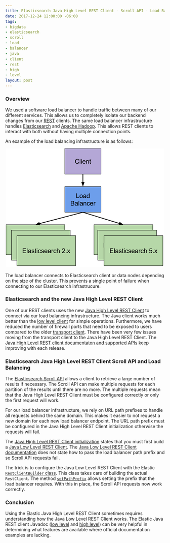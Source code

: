 ```yaml
---
title: Elasticsearch Java High Level REST Client - Scroll API - Load Balancer
date: 2017-12-24 12:00:00 -06:00
tags:
- bigdata
- elasticsearch
- scroll
- load
- balancer
- java
- client
- rest
- high
- level
layout: post
---
```


### Overview
We used a software load balancer to handle traffic between many of our different services. This allows us to completely isolate our backend changes from our [REST](https://en.wikipedia.org/wiki/Representational_state_transfer) clients. The same load balancer infrastructure handles [Elasticsearch](https://www.elastic.co/products/elasticsearch) and [Apache Hadoop](https://hadoop.apache.org). This allows REST clients to interact with both without having multiple connection points.

An example of the load balancing infrastructure is as follows:

<p style="text-align:center"><img width="500" src="/images/posts/2017-12-24/load_balancer_elasticsearch.svg" /></p>

The load balancer connects to Elasticsearch client or data nodes depending on the size of the cluster. This prevents a single point of failure when connecting to our Elasticsearch infrastrucure.

### Elasticsearch and the new Java High Level REST Client
One of our REST clients uses the new [Java High Level REST Client](https://www.elastic.co/guide/en/elasticsearch/client/java-rest/master/java-rest-high.html) to connect via our load balancing infrastructure. The Java client works much better than the [low level client](https://www.elastic.co/guide/en/elasticsearch/client/java-rest/master/java-rest-low.html) for simple operations. Furthermore, we have reduced the number of firewall ports that need to be exposed to users compared to the older [transport client](https://www.elastic.co/guide/en/elasticsearch/client/java-api/5.6/transport-client.html). There have been very few issues moving from the transport client to the Java High Level REST Client. The [Java High Level REST client documentaton and supported APIs](https://www.elastic.co/guide/en/elasticsearch/client/java-rest/master/java-rest-high.html) keep improving with each release.

### Elasticsearch Java High Level REST Client Scroll API and Load Balancing
The [Elasticsearch Scroll API](https://www.elastic.co/guide/en/elasticsearch/reference/5.6/search-request-scroll.html) allows a client to retrieve a large number of results if necessary. The Scroll API can make multiple requests for each partition of the results until there are no more. The multiple requests mean that the Java High Level REST Client must be configured correctly or only the first request will work.

For our load balancer infrastructure, we rely on URL path prefixes to handle all requests behind the same domain. This makes it easier to not request a new domain for each new load balancer endpoint. The URL path prefix must be configured in the Java High Level REST Client initialization otherwise the requests will fail.

The [Java High Level REST Client initialization](https://www.elastic.co/guide/en/elasticsearch/client/java-rest/master/java-rest-high-getting-started-initialization.html) states that you must first build a [Java Low Level REST Client](https://www.elastic.co/guide/en/elasticsearch/client/java-rest/master/java-rest-low-usage-initialization.html). The [Java Low Level REST Client documentation](https://www.elastic.co/guide/en/elasticsearch/client/java-rest/master/java-rest-low.html) does not state how to pass the load balancer path prefix and so Scroll API requests fail.

The trick is to configure the Java Low Level REST Client with the Elastic [`RestClientBuilder` class](https://artifacts.elastic.co/javadoc/org/elasticsearch/client/elasticsearch-rest-client/5.6.5/org/elasticsearch/client/RestClientBuilder.html). This class takes care of building the actual `RestClient`. The method [`setPathPrefix`](https://artifacts.elastic.co/javadoc/org/elasticsearch/client/elasticsearch-rest-client/5.6.5/org/elasticsearch/client/RestClientBuilder.html#setPathPrefix-java.lang.String-) allows setting the prefix that the load balancer requires. With this in place, the Scroll API requests now work correctly.

### Conclusion
Using the Elastic Java High Level REST Client sometimes requires understanding how the Java Low Level REST Client works. The Elastic Java REST client Javadoc ([low level](https://www.elastic.co/guide/en/elasticsearch/client/java-rest/5.6/java-rest-low-javadoc.html) and [high level](https://www.elastic.co/guide/en/elasticsearch/client/java-rest/5.6/java-rest-high-javadoc.html)) can be very helpful in determining what features are available where official documentation examples are lacking.

